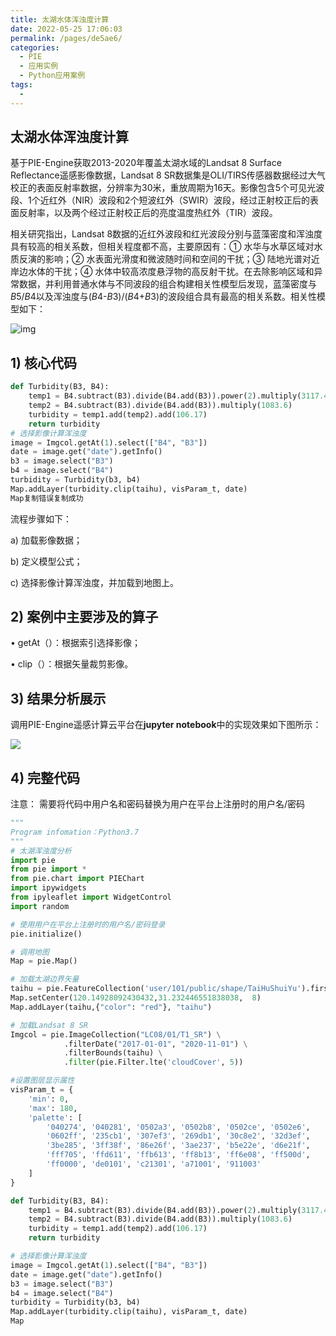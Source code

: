 ```yaml
---
title: 太湖水体浑浊度计算
date: 2022-05-25 17:06:03
permalink: /pages/de5ae6/
categories:
  - PIE
  - 应用实例
  - Python应用案例
tags:
  - 
---
```

## 太湖水体浑浊度计算

基于PIE-Engine获取2013-2020年覆盖太湖水域的Landsat 8 Surface Reflectance遥感影像数据，Landsat 8 SR数据集是OLI/TIRS传感器数据经过大气校正的表面反射率数据，分辨率为30米，重放周期为16天。影像包含5个可见光波段、1个近红外（NIR）波段和2个短波红外（SWIR）波段，经过正射校正后的表面反射率，以及两个经过正射校正后的亮度温度热红外（TIR）波段。

相关研究指出，Landsat 8数据的近红外波段和红光波段分别与蓝藻密度和浑浊度具有较高的相关系数，但相关程度都不高，主要原因有：① 水华与水草区域对水质反演的影响；② 水表面光滑度和微波随时间和空间的干扰；③ 陆地光谱对近岸边水体的干扰；④ 水体中较高浓度悬浮物的高反射干扰。在去除影响区域和异常数据，并利用普通水体与不同波段的组合构建相关性模型后发现，蓝藻密度与*B*5/*B*4以及浑浊度与(*B*4-*B*3)/(*B*4+*B*3)的波段组合具有最高的相关系数。相关性模型如下：

![img](https://engine.piesat.cn/engine-studio/docs/img/ThFormula.png)

## **1)** **核心代码**

```python
def Turbidity(B3, B4):
    temp1 = B4.subtract(B3).divide(B4.add(B3)).power(2).multiply(3117.4)
    temp2 = B4.subtract(B3).divide(B4.add(B3)).multiply(1083.6)
    turbidity = temp1.add(temp2).add(106.17)
    return turbidity
# 选择影像计算浑浊度
image = Imgcol.getAt(1).select(["B4", "B3"])
date = image.get("date").getInfo()
b3 = image.select("B3")
b4 = image.select("B4")
turbidity = Turbidity(b3, b4)
Map.addLayer(turbidity.clip(taihu), visParam_t, date)
Map复制错误复制成功
```

流程步骤如下：

a) 加载影像数据；

b) 定义模型公式；

c) 选择影像计算浑浊度，并加载到地图上。

## **2)** **案例中主要涉及的算子**

• getAt（）：根据索引选择影像；

• clip（）：根据矢量裁剪影像。

## **3)** **结果分析展示**

调用PIE-Engine遥感计算云平台在**jupyter notebook**中的实现效果如下图所示：

![](http://pics.landcover100.com/pics/20222225/628df1967dc52.png)

## **4)** **完整代码**

注意：
需要将代码中用户名和密码替换为用户在平台上注册时的用户名/密码

```python
"""
Program infomation：Python3.7
"""
# 太湖浑浊度分析
import pie
from pie import *
from pie.chart import PIEChart
import ipywidgets
from ipyleaflet import WidgetControl
import random

# 使用用户在平台上注册时的用户名/密码登录
pie.initialize()

# 调用地图
Map = pie.Map()

# 加载太湖边界矢量
taihu = pie.FeatureCollection('user/101/public/shape/TaiHuShuiYu').first().geometry()
Map.setCenter(120.14928092430432,31.232446551838038,  8)
Map.addLayer(taihu,{"color": "red"}, "taihu")

# 加载Landsat 8 SR
Imgcol = pie.ImageCollection("LC08/01/T1_SR") \
            .filterDate("2017-01-01", "2020-11-01") \
            .filterBounds(taihu) \
            .filter(pie.Filter.lte('cloudCover', 5))

#设置图层显示属性
visParam_t = {
    'min': 0,
    'max': 180,
    'palette': [
        '040274', '040281', '0502a3', '0502b8', '0502ce', '0502e6',
        '0602ff', '235cb1', '307ef3', '269db1', '30c8e2', '32d3ef',
        '3be285', '3ff38f', '86e26f', '3ae237', 'b5e22e', 'd6e21f',
        'fff705', 'ffd611', 'ffb613', 'ff8b13', 'ff6e08', 'ff500d',
        'ff0000', 'de0101', 'c21301', 'a71001', '911003'
    ]
}

def Turbidity(B3, B4):
    temp1 = B4.subtract(B3).divide(B4.add(B3)).power(2).multiply(3117.4)
    temp2 = B4.subtract(B3).divide(B4.add(B3)).multiply(1083.6)
    turbidity = temp1.add(temp2).add(106.17)
    return turbidity

# 选择影像计算浑浊度
image = Imgcol.getAt(1).select(["B4", "B3"])
date = image.get("date").getInfo()
b3 = image.select("B3")
b4 = image.select("B4")
turbidity = Turbidity(b3, b4)
Map.addLayer(turbidity.clip(taihu), visParam_t, date)
Map
```